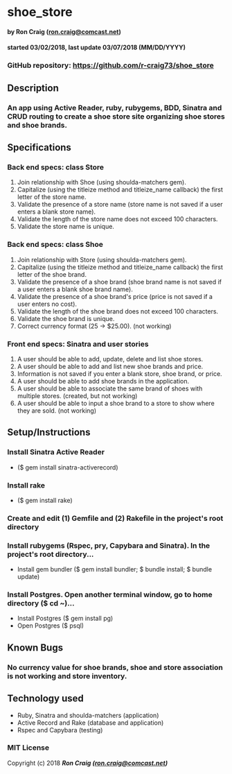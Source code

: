 # shoe_store

#### by Ron Craig (ron.craig@comcast.net)
#### started 03/02/2018, last update 03/07/2018 (MM/DD/YYYY)

### GitHub repository: https://github.com/r-craig73/shoe_store

## Description
### An app using Active Reader, ruby, rubygems, BDD, Sinatra and CRUD routing to create a shoe store site organizing shoe stores and shoe brands.

## Specifications
### Back end specs: class Store
1. Join relationship with Shoe (using shoulda-matchers gem).
2. Capitalize (using the titleize method and titleize_name callback) the first letter of the store name.
3. Validate the presence of a store name (store name is not saved if a user enters a blank store name).
4. Validate the length of the store name does not exceed 100 characters.
5. Validate the store name is unique.

### Back end specs: class Shoe
1. Join relationship with Store (using shoulda-matchers gem).
2. Capitalize (using the titleize method and titleize_name callback) the first letter of the shoe brand.
3. Validate the presence of a shoe brand (shoe brand name is not saved if a user enters a blank shoe brand name).
4. Validate the presence of a shoe brand's price (price is not saved if a user enters no cost).
5. Validate the length of the shoe brand does not exceed 100 characters.
6. Validate the shoe brand is unique.
7. Correct currency format (25 -> $25.00). (not working)

### Front end specs: Sinatra and user stories
1. A user should be able to add, update, delete and list shoe stores.
2. A user should be able to add and list new shoe brands and price.
3. Information is not saved if you enter a blank store, shoe brand, or price.
4. A user should be able to add shoe brands in the application.
5. A user should be able to associate the same brand of shoes with multiple stores. (created, but not working)
6. A user should be able to input a shoe brand to a store to show where they are sold. (not working)

## Setup/Instructions
### Install Sinatra Active Reader
* ($ gem install sinatra-activerecord)
### Install rake
* ($ gem install rake)
### Create and edit (1) Gemfile and (2) Rakefile in the project's root directory
### Install rubygems (Rspec, pry, Capybara and Sinatra).  In the project's root directory...
* Install gem bundler ($ gem install bundler; $ bundle install; $ bundle update)
### Install Postgres.  Open another terminal window, go to home directory ($ cd ~)...
* Install Postgres ($ gem install pg)
* Open Postgres ($ psql)

## Known Bugs
### No currency value for shoe brands, shoe and store association is not working and store inventory.

## Technology used
* Ruby, Sinatra and shoulda-matchers (application)
* Active Record and Rake (database and application)
* Rspec and Capybara (testing)

### MIT License

Copyright (c) 2018 **_Ron Craig (ron.craig@comcast.net)_**
